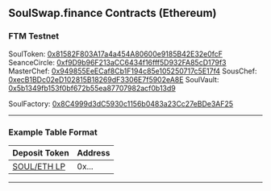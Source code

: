 ## SoulSwap.finance Contracts (Ethereum)
 
### FTM Testnet
SoulToken: [0x81582F803A17a4a454A80600e9185B42E32e0fcF](https://testnet.ftmscan.com/address/)
SeanceCircle: [0xf9D9b96F213aCC6434f16fff5D932FA85cD179f3](https://testnet.ftmscan.com/address/)
MasterChef: [0x949855EeECaf8Cb1F194c85e105250717c5E17f4](https://testnet.ftmscan.com/address/)
SousChef: [0xecB1BDc02eD102815B18269dF3306E7f5902eA8E](https://testnet.ftmscan.com/address/)
SoulVault: [0x5b1349fb153f0bf672b55ea87707982acf0b13d9](https://testnet.ftmscan.com/address/)

SoulFactory: [0x8C4999d3dC5930c1156b0483a23Cc27eBDe3AF25](https://testnet.ftmscan.com/address/0x8C4999d3dC5930c1156b0483a23Cc27eBDe3AF25#code)

---

### Example Table Format

| Deposit Token | Address | 
| --- | --- | 
| [SOUL/ETH LP](https://etherscan.io/address/) | 0x... |

---
